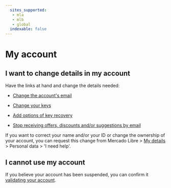```yaml
---
  sites_supported:
   - mla
   - mlb
   - global
  indexable: false
---
```


# My account

## I want to change details in my account

Have the links at hand and change the details needed:

- [Change the account's email](https://www.mercadopago.com/mla/mydata?axn=myDataAdminEmails)

- [Change your keys](https://www.mercadopago.com/mla/account/security)

- [Add options of key recovery](https://www.mercadopago.com/mla/accountrecovery/collect/userInfo?redirUrl=https%3A%2F%2Fwww.mercadopago.com%2Fmla%2Fmydatapwd)

- [Stop receiving offers, discounts and/or suggestions by email](https://www.mercadopago.com/mla/account/mydata/emails)

If you want to correct your name and/or your ID or change the ownership of your account, you can request this change from Mercado Libre > [My details](https://myaccount.mercadolibre.com.ar/profile) > Personal data > 'I need help'.

## I cannot use my account

If you believe your account has been suspended, you can confirm it [validating your account](https://www.mercadolibre.com.ar/ayuda/validateUser).